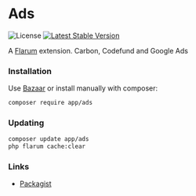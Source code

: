 # Ads

![License](https://img.shields.io/badge/license-MIT-blue.svg) [![Latest Stable Version](https://img.shields.io/packagist/v/app/ads.svg)](https://packagist.org/packages/app/ads)

A [Flarum](http://flarum.org) extension. Carbon, Codefund and Google Ads

### Installation

Use [Bazaar](https://discuss.flarum.org/d/5151-flagrow-bazaar-the-extension-marketplace) or install manually with composer:

```sh
composer require app/ads
```

### Updating

```sh
composer update app/ads
php flarum cache:clear
```

### Links

- [Packagist](https://packagist.org/packages/app/ads)
